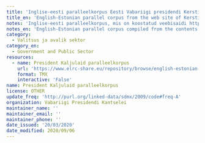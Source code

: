 ```yaml
---
title: 'Inglise-eesti paralleelkorpus Eesti Vabariigi presidendi Kersti Kaljulaidi veebisaidilt 2016-'
title_en: 'English-Estonian parallel corpus from the web site of Kersti Kaljulaid, President of the Republic of Estonia, 2016-'
notes: 'Inglise-eesti paralleelkorpus, mis on koostatud veebisaidi https://president.ee/et/ sisust'
notes_en: 'English-Estonian parallel corpus compiled from the contents of web site https://president.ee/en/'
category:
  - Valitsus ja avalik sektor
category_en:
  - Government and Public Sector
resources:
  - name: President Kaljulaid paralleelkorpus
    url: 'https://www.elrc-share.eu/repository/browse/english-estonian-parallel-corpus-from-the-web-site-of-kersti-kaljulaid-president-of-the-republic-of-estonia-2016-/2f92599ce67711e8b7d400155d026706d9ef557c39234e7cb0fbd4f4f7eb1cae/'
    format: TMX
    interactive: 'False'
name: President Kaljulaid paralleelkorpus
license: OTHER
update_freq: 'http://purl.org/linked-data/sdmx/2009/code#freq-A'
organization: Vabariigi Presidendi Kantselei
maintainer_name: ''
maintainer_email: ''
maintainer_phone: ''
date_issued: '20/03/2020'
date_modified: 2020/09/06
---
```

